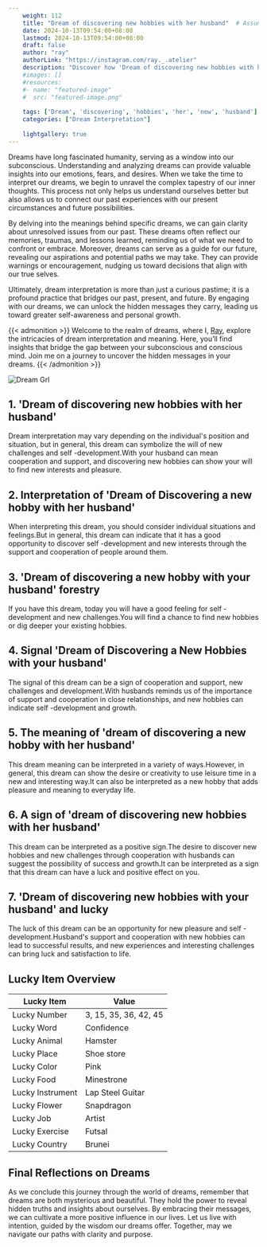 ```yaml
---
    weight: 112
    title: "Dream of discovering new hobbies with her husband"  # Assuming 'title' column exists
    date: 2024-10-13T09:54:00+08:00
    lastmod: 2024-10-13T09:54:00+08:00
    draft: false
    author: "ray"
    authorLink: "https://instagram.com/ray._.atelier"
    description: "Discover how 'Dream of discovering new hobbies with her husband' can interpret your future and uncover its significant meanings in your life."
    #images: []
    #resources:
    #- name: "featured-image"
    #  src: "featured-image.png"
    
    tags: ['Dream', 'discovering', 'hobbies', 'her', 'new', 'husband']
    categories: ["Dream Interpretation"]
    
    lightgallery: true
---
```

    
Dreams have long fascinated humanity, serving as a window into our subconscious. Understanding and analyzing dreams can provide valuable insights into our emotions, fears, and desires. When we take the time to interpret our dreams, we begin to unravel the complex tapestry of our inner thoughts. This process not only helps us understand ourselves better but also allows us to connect our past experiences with our present circumstances and future possibilities.

By delving into the meanings behind specific dreams, we can gain clarity about unresolved issues from our past. These dreams often reflect our memories, traumas, and lessons learned, reminding us of what we need to confront or embrace. Moreover, dreams can serve as a guide for our future, revealing our aspirations and potential paths we may take. They can provide warnings or encouragement, nudging us toward decisions that align with our true selves.

Ultimately, dream interpretation is more than just a curious pastime; it is a profound practice that bridges our past, present, and future. By engaging with our dreams, we can unlock the hidden messages they carry, leading us toward greater self-awareness and personal growth.

{{< admonition >}}
Welcome to the realm of dreams, where I, [Ray](https://instagram.com/ray._.atelier), explore the intricacies of dream interpretation and meaning. Here, you’ll find insights that bridge the gap between your subconscious and conscious mind. Join me on a journey to uncover the hidden messages in your dreams.
{{< /admonition >}}

![Dream Grl](https://cdn.pixabay.com/photo/2017/11/02/03/35/gothic-2910057_1280.jpg "Dream Grl")

## 1. 'Dream of discovering new hobbies with her husband'
Dream interpretation may vary depending on the individual's position and situation, but in general, this dream can symbolize the will of new challenges and self -development.With your husband can mean cooperation and support, and discovering new hobbies can show your will to find new interests and pleasure.

## 2. Interpretation of 'Dream of Discovering a new hobby with her husband'
When interpreting this dream, you should consider individual situations and feelings.But in general, this dream can indicate that it has a good opportunity to discover self -development and new interests through the support and cooperation of people around them.

## 3. 'Dream of discovering a new hobby with your husband' forestry
If you have this dream, today you will have a good feeling for self -development and new challenges.You will find a chance to find new hobbies or dig deeper your existing hobbies.

## 4. Signal 'Dream of Discovering a New Hobbies with your husband'
The signal of this dream can be a sign of cooperation and support, new challenges and development.With husbands reminds us of the importance of support and cooperation in close relationships, and new hobbies can indicate self -development and growth.

## 5. The meaning of 'dream of discovering a new hobby with her husband'
This dream meaning can be interpreted in a variety of ways.However, in general, this dream can show the desire or creativity to use leisure time in a new and interesting way.It can also be interpreted as a new hobby that adds pleasure and meaning to everyday life.

## 6. A sign of 'dream of discovering new hobbies with her husband'
This dream can be interpreted as a positive sign.The desire to discover new hobbies and new challenges through cooperation with husbands can suggest the possibility of success and growth.It can be interpreted as a sign that this dream can have a luck and positive effect on you.

## 7. 'Dream of discovering new hobbies with your husband' and lucky
The luck of this dream can be an opportunity for new pleasure and self -development.Husband's support and cooperation with new hobbies can lead to successful results, and new experiences and interesting challenges can bring luck and satisfaction to life.

## Lucky Item Overview
| Lucky Item          | Value              |
|---------------|--------------------|
| Lucky Number        | 3, 15, 35, 36, 42, 45  |
| Lucky Word          | Confidence |
| Lucky Animal        | Hamster |
| Lucky Place         | Shoe store     |
| Lucky Color         | Pink     |
| Lucky Food          | Minestrone      |
| Lucky Instrument    | Lap Steel Guitar |
| Lucky Flower        | Snapdragon    |
| Lucky Job           | Artist       |
| Lucky Exercise      | Futsal  |
| Lucky Country       | Brunei    |


##  Final Reflections on Dreams

As we conclude this journey through the world of dreams, remember that dreams are both mysterious and beautiful. They hold the power to reveal hidden truths and insights about ourselves. By embracing their messages, we can cultivate a more positive influence in our lives. Let us live with intention, guided by the wisdom our dreams offer. Together, may we navigate our paths with clarity and purpose.
